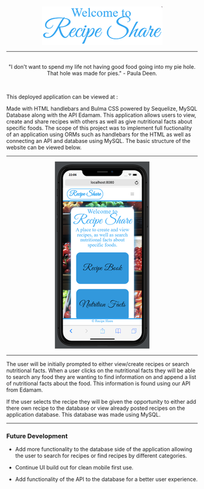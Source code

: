 <br>
<p align="center">
  <img src="public/assets/images/welcome.png"></img>
</p>
<hr>
<p align="center">
<br>
"I don't want to spend my life not having good food going into my pie hole. That hole was made for pies." - Paula Deen.
</p>
<br>

This deployed application can be viewed at : 

Made with HTML handlebars and Bulma CSS powered by Sequelize, MySQL Database along with the API Edamam. This application allows users to view, create and share recipes with others as well as give nutritional facts about specific foods. The scope of this project was to implement full fuctionality of an application using ORMs such as handlebars for the HTML as well as connecting an API and database using MySQL. The basic structure of the website can be viewed below.
<hr>
<p align="center">
  <img src="public/assets/images/m-home.png" width="249" height="492"></img>
</p>
<hr>
The user will be initially prompted to either view/create recipes or search nutritional facts. When a user clicks on the nutritional facts they will be able to search any food they are wanting to find information on and append a list of nutritional facts about the food. This information is found using our API from Edamam.

If the user selects the recipe they will be given the opportunity to either add there own recipe to the database or view already posted recipes on the application database. This database was made using MySQL. 
<hr>
<h3>Future Development</h3>

- Add more functionality to the database side of the application allowing the user to search for recipes or find recipes by different categories.

- Continue UI build out for clean mobile first use.

- Add functionality of the API to the database for a better user experience.